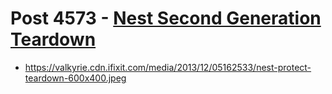 # Post 4573 - [Nest Second Generation Teardown](https://www.ifixit.com/News/4573/nest-second-generation-teardown)

- https://valkyrie.cdn.ifixit.com/media/2013/12/05162533/nest-protect-teardown-600x400.jpeg
